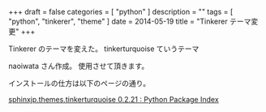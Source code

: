 +++
draft = false
categories = [ "python" ]
description = ""
tags = [ "python", "tinkerer", "theme" ]
date = 2014-05-19
title = "Tinkerer テーマ変更"
+++

Tinkerer のテーマを変えた。 tinkerturquoise ていうテーマ

naoiwata さん作成。 使用させて頂きます。

インストールの仕方は以下のページの通り。

[sphinxjp.themes.tinkerturquoise 0.2.21 : Python Package Index](https://pypi.python.org/pypi/sphinxjp.themes.tinkerturquoise/0.2.21)

